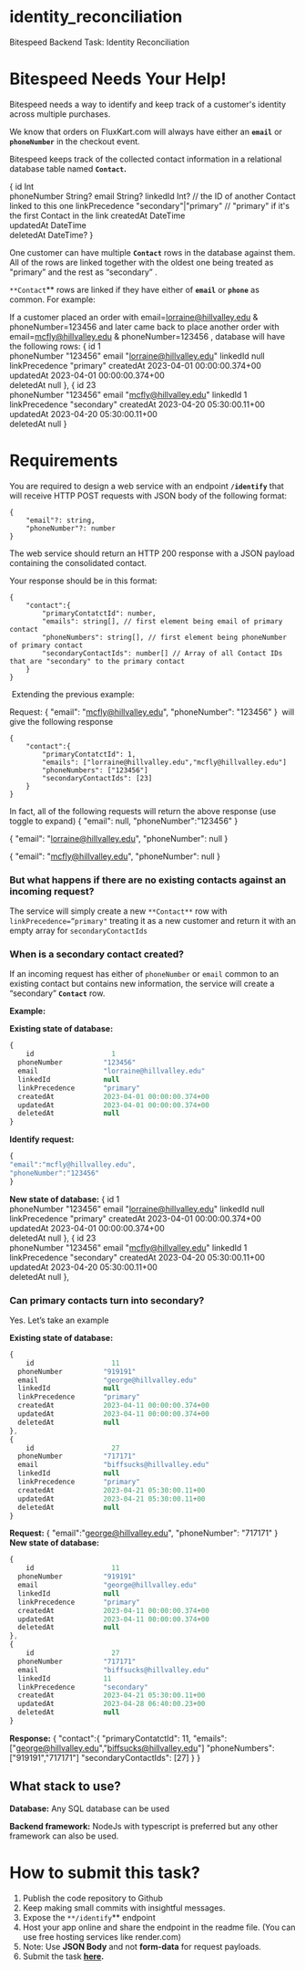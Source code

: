 # identity_reconciliation
Bitespeed Backend Task: Identity Reconciliation

# **Bitespeed Needs Your Help!**

Bitespeed needs a way to identify and keep track of a customer's identity across multiple purchases.

We know that orders on FluxKart.com will always have either an **`email`** or **`phoneNumber`** in the checkout event.

Bitespeed keeps track of the collected contact information in a relational database table named **`Contact`.**

{
id                   Int                   
phoneNumber          String?
email                String?
linkedId             Int? // the ID of another Contact linked to this one
linkPrecedence       "secondary"|"primary" // "primary" if it's the first Contact in the link
createdAt            DateTime              
updatedAt            DateTime              
deletedAt            DateTime?
}

One customer can have multiple **`Contact`** rows in the database against them. All of the rows are linked together with the oldest one being treated as "primary” and the rest as “secondary” .

`**Contact`** rows are linked if they have either of **`email`** or **`phone`** as common.
For example:

If a customer placed an order with
email=lorraine@hillvalley.edu & phoneNumber=123456
and later came back to place another order with
email=mcfly@hillvalley.edu & phoneNumber=123456 ,
database will have the following rows:
{
id                   1                   
phoneNumber          "123456"
email                "lorraine@hillvalley.edu"
linkedId             null
linkPrecedence       "primary"
createdAt            2023-04-01 00:00:00.374+00              
updatedAt            2023-04-01 00:00:00.374+00              
deletedAt            null
},
{
id                   23                   
phoneNumber          "123456"
email                "mcfly@hillvalley.edu"
linkedId             1
linkPrecedence       "secondary"
createdAt            2023-04-20 05:30:00.11+00              
updatedAt            2023-04-20 05:30:00.11+00              
deletedAt            null
}
# Requirements

You are required to design a web service with an endpoint **`/identify`** that will receive HTTP POST requests with JSON body of the following format:

```tsx
{
	"email"?: string,
	"phoneNumber"?: number
}
```

The web service should return an HTTP 200 response with a JSON payload containing the consolidated contact.

Your response should be in this format:


	{
		"contact":{
			"primaryContatctId": number,
			"emails": string[], // first element being email of primary contact 
			"phoneNumbers": string[], // first element being phoneNumber of primary contact
			"secondaryContactIds": number[] // Array of all Contact IDs that are "secondary" to the primary contact
		}
	}
​
Extending the previous example:

Request:
{
"email": "mcfly@hillvalley.edu",
"phoneNumber": "123456"
}
​
will give the following response

	{
		"contact":{
			"primaryContatctId": 1,
			"emails": ["lorraine@hillvalley.edu","mcfly@hillvalley.edu"]
			"phoneNumbers": ["123456"]
			"secondaryContactIds": [23]
		}
	}

In fact, all of the following requests will return the above response (use toggle to expand)
{
"email": null,
"phoneNumber":"123456"
}

{
"email": "lorraine@hillvalley.edu",
"phoneNumber": null
}

{
"email": "mcfly@hillvalley.edu",
"phoneNumber": null
}

### But what happens if there are no existing **contacts** against an incoming request?

The service will simply create a new `**Contact**` row with `linkPrecedence=”primary"` treating it as a new customer and return it with an empty array for `secondaryContactIds`

### When is a secondary contact created?

If an incoming request has either of `phoneNumber` or `email` common to an existing contact but contains new information, the service will create a “secondary” **`Contact`** row.

**Example:**

**Existing state of database:**

```jsx
{
	id                   1                   
  phoneNumber          "123456"
  email                "lorraine@hillvalley.edu"
  linkedId             null
  linkPrecedence       "primary"
  createdAt            2023-04-01 00:00:00.374+00              
  updatedAt            2023-04-01 00:00:00.374+00              
  deletedAt            null
}
```

**Identify request:**

```jsx
{
"email":"mcfly@hillvalley.edu",
"phoneNumber":"123456"
}
```

**New state of database:**
{
id                   1                   
phoneNumber          "123456"
email                "lorraine@hillvalley.edu"
linkedId             null
linkPrecedence       "primary"
createdAt            2023-04-01 00:00:00.374+00              
updatedAt            2023-04-01 00:00:00.374+00              
deletedAt            null
},
{
id                   23                   
phoneNumber          "123456"
email                "mcfly@hillvalley.edu"
linkedId             1
linkPrecedence       "secondary"
createdAt            2023-04-20 05:30:00.11+00              
updatedAt            2023-04-20 05:30:00.11+00              
deletedAt            null
},

### Can primary contacts turn into secondary?

Yes. Let’s take an example

**Existing state of database:**

```jsx
{
	id                   11                   
  phoneNumber          "919191"
  email                "george@hillvalley.edu"
  linkedId             null
  linkPrecedence       "primary"
  createdAt            2023-04-11 00:00:00.374+00              
  updatedAt            2023-04-11 00:00:00.374+00              
  deletedAt            null
},
{
	id                   27                   
  phoneNumber          "717171"
  email                "biffsucks@hillvalley.edu"
  linkedId             null
  linkPrecedence       "primary"
  createdAt            2023-04-21 05:30:00.11+00              
  updatedAt            2023-04-21 05:30:00.11+00              
  deletedAt            null
}
```

**Request:**
{
"email":"george@hillvalley.edu",
"phoneNumber": "717171"
}
**New state of database:**

```jsx
{
	id                   11                   
  phoneNumber          "919191"
  email                "george@hillvalley.edu"
  linkedId             null
  linkPrecedence       "primary"
  createdAt            2023-04-11 00:00:00.374+00              
  updatedAt            2023-04-11 00:00:00.374+00              
  deletedAt            null
},
{
	id                   27                   
  phoneNumber          "717171"
  email                "biffsucks@hillvalley.edu"
  linkedId             11
  linkPrecedence       "secondary"
  createdAt            2023-04-21 05:30:00.11+00              
  updatedAt            2023-04-28 06:40:00.23+00              
  deletedAt            null
}

```

**Response:**
{
"contact":{
"primaryContatctId": 11,
"emails": ["george@hillvalley.edu","biffsucks@hillvalley.edu"]
"phoneNumbers": ["919191","717171"]
"secondaryContactIds": [27]
}
}

## What stack to use?

**Database:** Any SQL database can be used

**Backend framework:** NodeJs with typescript is preferred but any other framework can also be used.

# How to submit this task?

1. Publish the code repository to Github
2. Keep making small commits with insightful messages.
3. Expose the `**/identify`** endpoint
4. Host your app online and share the endpoint in the readme file. (You can use free hosting services like render.com)
5. Note: Use **JSON Body** and not **form-data** for request payloads.
6. Submit the task **[here](https://forms.gle/WnC6v2gDgei2hkF97).**
